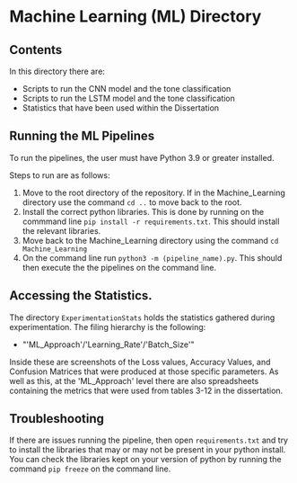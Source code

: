 # Machine Learning (ML) Directory

## Contents

In this directory there are:
- Scripts to run the CNN model and the tone classification
- Scripts to run the LSTM model and the tone classification
- Statistics that have been used within the Dissertation

## Running the ML Pipelines

To run the pipelines, the user must have Python 3.9 or greater installed.

Steps to run are as follows: 
1. Move to the root directory of the repository. If in the Machine_Learning directory use the command `cd ..` to move back to the root.
2. Install the correct python libraries. This is done by running on the commmand line `pip install -r requirements.txt`. This should install the relevant libraries.
3. Move back to the Machine_Learning directory using the command `cd Machine_Learning`
2. On the command line run `python3 -m (pipeline_name).py`. This should then execute the the pipelines on the command line.

## Accessing the Statistics.

The directory `ExperimentationStats` holds the statistics gathered during experimentation. The filing hierarchy is the following:

- "'ML\_Approach'/'Learning\_Rate'/'Batch\_Size'"

Inside these are screenshots of the Loss values, Accuracy Values, and Confusion Matrices that were produced at those specific parameters. As well as this, at the 'ML\_Approach' level there are also spreadsheets containing the metrics that were used from tables 3-12 in the dissertation.

## Troubleshooting

If there are issues running the pipeline, then open `requirements.txt` and try to install the libraries that may or may not be present in your python install. You can check the libraries kept on your version of python by running the command `pip freeze` on the command line.